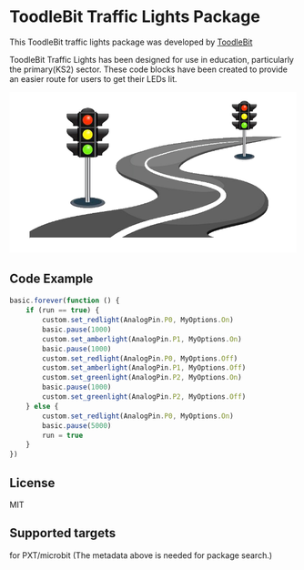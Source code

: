 

# ToodleBit Traffic Lights Package
This ToodleBit traffic lights package was developed by [ToodleBit](https://www.toodlebit.com/)

ToodleBit Traffic Lights has been designed for use in education, particularly the primary(KS2) sector. These code blocks have been created to provide an easier route for users to get their LEDs lit.


![ToodleBit Traffic Lights](https://github.com/ToodleBit/lights/blob/master/icon.png?raw=true)

## Code Example
```JavaScript
basic.forever(function () {
    if (run == true) {
        custom.set_redlight(AnalogPin.P0, MyOptions.On)
        basic.pause(1000)
        custom.set_amberlight(AnalogPin.P1, MyOptions.On)
        basic.pause(1000)
        custom.set_redlight(AnalogPin.P0, MyOptions.Off)
        custom.set_amberlight(AnalogPin.P1, MyOptions.Off)
        custom.set_greenlight(AnalogPin.P2, MyOptions.On)
        basic.pause(1000)
        custom.set_greenlight(AnalogPin.P2, MyOptions.Off)
    } else {
        custom.set_redlight(AnalogPin.P0, MyOptions.On)
        basic.pause(5000)
        run = true
    }
})
```

## License
MIT

## Supported targets
for PXT/microbit (The metadata above is needed for package search.)


